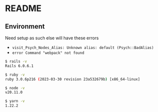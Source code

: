 # README

## Environment
Need setup as such else will have these errors
- `visit_Psych_Nodes_Alias: Unknown alias: default (Psych::BadAlias)`
- `error Command "webpack" not found`
```bash
$ rails -v 
Rails 6.0.6.1

$ ruby -v
ruby 3.0.6p216 (2023-03-30 revision 23a532679b) [x86_64-linux]

$ node -v
v20.11.0

$ yarn -v
1.22.2
```